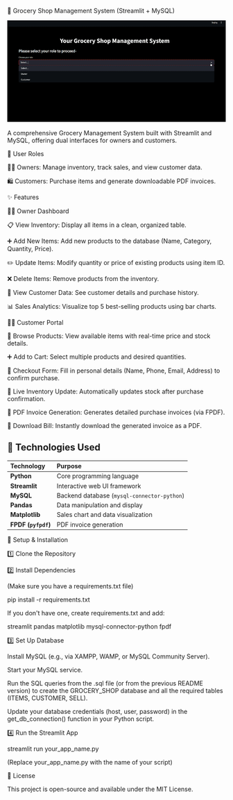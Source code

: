 🛒 Grocery Shop Management System (Streamlit + MySQL)

<p align="center">
<img src="DBMS.gif" alt="Project Demo" width="700"/>
</p>

A comprehensive Grocery Management System built with Streamlit and MySQL, offering dual interfaces for owners and customers.

👥 User Roles

🧑‍💼 Owners: Manage inventory, track sales, and view customer data.

🛍️ Customers: Purchase items and generate downloadable PDF invoices.

✨ Features

👨‍💼 Owner Dashboard

📋 View Inventory: Display all items in a clean, organized table.

➕ Add New Items: Add new products to the database (Name, Category, Quantity, Price).

✏️ Update Items: Modify quantity or price of existing products using item ID.

❌ Delete Items: Remove products from the inventory.

👥 View Customer Data: See customer details and purchase history.

📊 Sales Analytics: Visualize top 5 best-selling products using bar charts.

🧑‍🛒 Customer Portal

🛒 Browse Products: View available items with real-time price and stock details.

➕ Add to Cart: Select multiple products and desired quantities.

🧾 Checkout Form: Fill in personal details (Name, Phone, Email, Address) to confirm purchase.

🔄 Live Inventory Update: Automatically updates stock after purchase confirmation.

📑 PDF Invoice Generation: Generates detailed purchase invoices (via FPDF).

💾 Download Bill: Instantly download the generated invoice as a PDF.

## 🧰 Technologies Used

| Technology | Purpose |
| :--- | :--- |
| **Python** | Core programming language |
| **Streamlit** | Interactive web UI framework |
| **MySQL** | Backend database (`mysql-connector-python`) |
| **Pandas** | Data manipulation and display |
| **Matplotlib** | Sales chart and data visualization |
| **FPDF (`pyfpdf`)** | PDF invoice generation |

🚀 Setup & Installation

1️⃣ Clone the Repository

2️⃣ Install Dependencies

(Make sure you have a requirements.txt file)

pip install -r requirements.txt


If you don't have one, create requirements.txt and add:

streamlit
pandas
matplotlib
mysql-connector-python
fpdf


3️⃣ Set Up Database

Install MySQL (e.g., via XAMPP, WAMP, or MySQL Community Server).

Start your MySQL service.

Run the SQL queries from the .sql file (or from the previous README version) to create the GROCERY_SHOP database and all the required tables (ITEMS, CUSTOMER, SELL).

Update your database credentials (host, user, password) in the get_db_connection() function in your Python script.

4️⃣ Run the Streamlit App

streamlit run your_app_name.py


(Replace your_app_name.py with the name of your script)

📜 License

This project is open-source and available under the MIT License.
